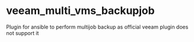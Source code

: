 # veeam_multi_vms_backupjob
Plugin for ansible to perform multijob backup as official veeam plugin does not support it
